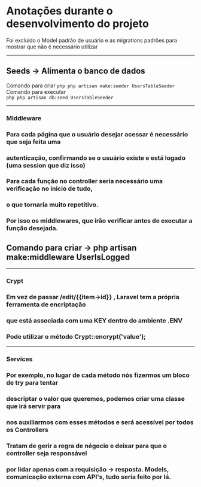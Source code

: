 # Anotações durante o desenvolvimento do projeto

Foi excluido o Model padrão de usuário e as migrations padrões para 
mostrar que não é necessário utilizar

---------------------------------------------------------------------------------
## Seeds -> Alimenta o banco de dados

Comando para criar
```php php artisan make:seeder UsersTableSeeder ```
Comando para executar   
```php php artisan db:seed UsersTableSeeder ```

----------------------------------------------------------------------------------

### Middleware

### Para cada página que o usuário desejar acessar é necessário que seja feita uma
### autenticação, confirmando se o usuário existe e está logado (uma session que diz isso)
### Para cada função no controller seria necessário uma verificação no ínicio de tudo,
### o que tornaria muito repetitivo. 
### Por isso os middlewares, que irão verificar antes de executar a função desejada.

## Comando para criar   -> php artisan make:middleware UserIsLogged

----------------------------------------------------------------------------------

### Crypt

### Em vez de passar /edit/{{item->id}} , Laravel tem a própria ferramenta de encriptação
### que está associada com uma KEY dentro do ambiente .ENV

### Pode utilizar o método Crypt::encrypt('value');

----------------------------------------------------------------------------------

### Services

### Por exemplo, no lugar de cada método nós fizermos um bloco de try para tentar
### descriptar o valor que queremos, podemos criar uma classe que irá servir para
### nos auxiliarmos com esses métodos e será acessível por todos os Controllers
### Tratam de gerir a regra de négocio e deixar para que o controller seja responsável
### por lidar apenas com a requisição -> resposta. Models, comunicação externa com API's, tudo seria feito por lá.